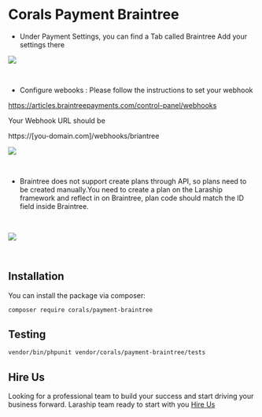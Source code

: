 # Corals Payment Braintree

- Under  Payment Settings, you can find a Tab called Braintree Add your settings there

<p><img src="https://www.laraship.com/wp-content/uploads/2018/02/image003.png"></p>
<p>&nbsp;</p>

- Configure webooks : Please follow the instructions to set your webhook

https://articles.braintreepayments.com/control-panel/webhooks

Your Webhook URL should be

https://[you-domain.com]/webhooks/briantree

<p><img src="https://www.laraship.com/wp-content/uploads/2018/02/image005.png"></p>
<p>&nbsp;</p>

- Braintree does not support create plans through API, so plans need to be created manually.You need to create a plan on the Laraship framework and reflect in on Braintree, plan code should match the ID field inside Braintree.

<p>&nbsp;</p>
<p><img src="https://www.laraship.com/wp-content/uploads/2018/02/image007.png"></p>
<p>&nbsp;</p>

## Installation

You can install the package via composer:

```bash
composer require corals/payment-braintree
```

## Testing

```bash
vendor/bin/phpunit vendor/corals/payment-braintree/tests 
```

## Hire Us
Looking for a professional team to build your success and start driving your business forward.
Laraship team ready to start with you [Hire Us](https://www.laraship.com/contact)
